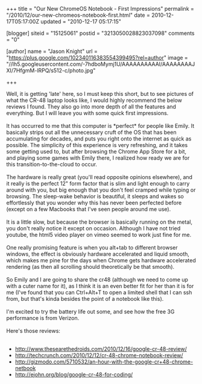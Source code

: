 +++
title = "Our New ChromeOS Notebook - First Impressions"
permalink = "/2010/12/our-new-chromeos-notebook-first.html"
date = 2010-12-17T05:17:00Z
updated = "2010-12-17 05:17:15"

[blogger]
siteid = "15125061"
postid = "3213050028823037098"
comments = "0"

[author]
name = "Jason Knight"
url = "https://plus.google.com/102340116383554399495?rel=author"
image = "//lh5.googleusercontent.com/-7hdboMymj1U/AAAAAAAAAAI/AAAAAAAAJXI/7HfgmM-lRPQ/s512-c/photo.jpg"

+++

<div class="css-full-post-content js-full-post-content">
Well, it is getting 'late' here, so I must keep this short, but to see pictures of what the CR-48 laptop looks like, I would highly recommend the below reviews I found. They also go into more depth of all the features and everything. But I will leave you with some quick first impressions.<br /><br />It has occurred to me that this computer is *perfect* for people like Emily. It basically strips out all the unnecessary cruft of the OS that has been accumulating for decades, and puts you right onto the internet as quick as possible. The simplicity of this experience is very refreshing, and it takes some getting used to, but after browsing the Chrome App Store for a bit, and playing some games with Emily there, I realized how ready we are for this transition-to-the-cloud to occur.<br /><br />The hardware is really great (you'll read opposite opinions elsewhere), and it really is the perfect 12" form factor that is slim and light enough to carry around with you, but big enough that you don't feel cramped while typing or browsing. The sleep-wake behavior is beautiful, it sleeps and wakes so effortlessly that you wonder why this has never been perfected before (except on a few Macbooks that I've seen people around me use).<br /><br />It is a little slow, but because the browser is basically running on the metal, you don't really notice it except on occasion. Although I have not tried youtube, the html5 video player on vimeo seemed to work just fine for me.<br /><br />One really promising feature is when you alt+tab to different browser windows, the effect is obviously hardware accelerated and liquid smooth, which makes me pine for the days when Chrome gets hardware accelerated rendering (as then all scrolling should theoretically be that smooth).<br /><br />So Emily and I are going to share the cr48 (although we need to come up with a cuter name for it), as I think it is an even better fit for her than it is for me (I've found that you can Ctrl+Alt+T to open a limited shell that I can ssh from, but that's kinda besides the point of a notebook like this).<br /><br />I'm excited to try the battery life out some, and see how the free 3G performance is from Verizon.<br /><br />Here's those reviews:<br /><br /><ul><li><a href="http://www.thesearethedroids.com/2010/12/16/google-cr-48-review/">http://www.thesearethedroids.com/2010/12/16/google-cr-48-review/</a></li><li><a href="http://techcrunch.com/2010/12/12/cr-48-chrome-notebook-review/">http://techcrunch.com/2010/12/12/cr-48-chrome-notebook-review/</a></li><li><a href="http://gizmodo.com/5710532/an-hour-with-the-google-cr+48-chrome-netbook">http://gizmodo.com/5710532/an-hour-with-the-google-cr+48-chrome-netbook</a></li><li><a href="http://ejohn.org/blog/google-cr-48-for-coding/">http://ejohn.org/blog/google-cr-48-for-coding/</a></li></ul>
</div>